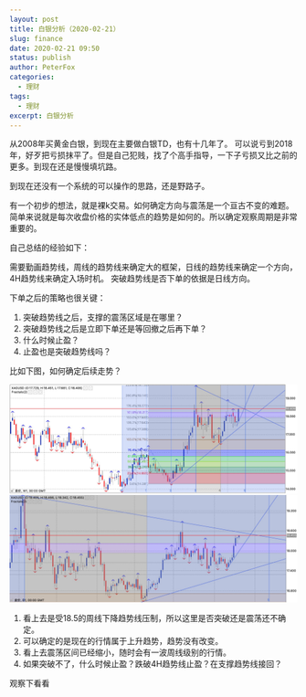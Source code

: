 ```yaml
---
layout: post
title: 白银分析（2020-02-21）
slug: finance
date: 2020-02-21 09:50
status: publish
author: PeterFox
categories: 
  - 理财
tags: 
  - 理财
excerpt: 白银分析
---
```


从2008年买黄金白银，到现在主要做白银TD，也有十几年了。
可以说亏到2018年，好歹把亏损抹平了。但是自己犯贱，找了个高手指导，一下子亏损又比之前的更多。到现在还是慢慢填坑路。

到现在还没有一个系统的可以操作的思路，还是野路子。

有一个初步的想法，就是裸k交易。如何确定方向与震荡是一个亘古不变的难题。
简单来说就是每次收盘价格的实体低点的趋势是如何的。所以确定观察周期是非常重要的。

自己总结的经验如下：

需要勤画趋势线，周线的趋势线来确定大的框架，日线的趋势线来确定一个方向，4H趋势线来确定入场时机。
突破趋势线是否下单的依据是日线方向。

下单之后的策略也很关键：

1. 突破趋势线之后，支撑的震荡区域是在哪里？
2. 突破趋势线之后是立即下单还是等回撤之后再下单？
3. 什么时候止盈？
4. 止盈也是突破趋势线吗？

比如下图，如何确定后续走势？

![白银周线图](./images/2020-02-21-Wline-silver.jpg)
![白银日线图](./images/2020-02-21-Dline-silver.jpg)

1. 看上去是受18.5的周线下降趋势线压制，所以这里是否突破还是震荡还不确定。
2. 可以确定的是现在的行情属于上升趋势，趋势没有改变。
3. 看上去震荡区间已经缩小，随时会有一波周线级别的行情。
4. 如果突破不了，什么时候止盈？跌破4H趋势线止盈？在支撑趋势线接回？

观察下看看
